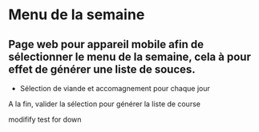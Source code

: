 Menu de la semaine
=
Page web pour appareil mobile afin de sélectionner le menu de la semaine, cela à pour effet de générer une liste de souces.
-

- Sélection de viande et accomagnement pour chaque jour



A la fin, valider la sélection pour générer la liste de course

modifify test for down
